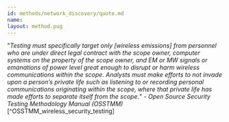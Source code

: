 ```yaml
---
id: methods/network_discovery/quote.md
name: 
layout: method.pug
---
```

"*Testing must specifically target only [wireless emissions] from personnel who are under direct legal contract with the scope owner, computer systems on the property of the scope owner, and EM or MW signals or emanations of power level great enough to disrupt or harm wireless communications within the scope. Analysts must make efforts to not invade upon a person’s private life such as listening to or recording personal communications originating within the scope, where that private life has made efforts to separate itself from the scope.*" - _Open Source Security Testing Methodology Manual (OSSTMM)_ [^OSSTMM_wireless_security_testing]



